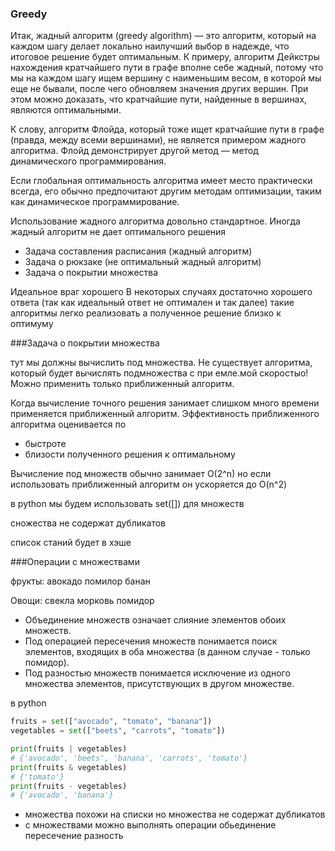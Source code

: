 
### Greedy

Итак, жадный алгоритм (greedy algorithm) — это алгоритм, который 
на каждом шагу делает локально наилучший выбор в надежде, что 
итоговое решение будет оптимальным.
К примеру, алгоритм Дейкстры нахождения кратчайшего пути в графе 
вполне себе жадный, потому что мы на каждом шагу ищем вершину 
с наименьшим весом, в которой мы еще не бывали, после чего 
обновляем значения других вершин. При этом можно доказать, 
что кратчайшие пути, найденные в вершинах, являются оптимальными.

К слову, алгоритм Флойда, который тоже ищет кратчайшие пути 
в графе (правда, между всеми вершинами), не является примером 
жадного алгоритма. Флойд демонстрирует другой метод — метод 
динамического программирования.

Если глобальная оптимальность алгоритма имеет место практически 
всегда, его обычно предпочитают другим методам оптимизации, таким 
как динамическое программирование.

Использование жадного алгоритма довольно стандартное.
Иногда жадный алгоритм не дает оптимального решения

* Задача составления расписания (жадный алгоритм)
* Задача о рюкзаке (не оптимальный жадный алгоритм)
* Задача о покрытии множества

Идеальное враг хорошего
В некоторых случаях достаточно хорошего ответа (так как идеальный ответ не оптимален и так далее)
такие алгоритмы легко реализовать а полученное решение близко к оптимуму

###Задача о покрытии множества

тут мы должны вычислить под множества. Не существует алгоритма, который будет вычислять подмножества с при­
емле.мой скоростыо! Можно применить только приближенный алгоритм.

Когда вычисление точного решения занимает слишком много времени
применяется приближенный алгоритм. Эффективность приближенного
алгоритма оценивается по 

* быстроте
* близости полученного решения к оптимальному

Вычисление под множеств обычно занимает O(2^n) но если использовать
приближенный алгоритм он ускоряется до O(n^2)

в python мы будем использовать set([]) для множеств

сножества не содержат дубликатов

список станий будет в хэше

###Операции с множествами

фрукты: авокадо помилор банан

Овощи: свекла морковь помидор

* Объединение множеств означает слияние элементов обоих множеств.
* Под операцией пересечения множеств понимается поиск элементов, входящих в оба 
  множества (в данном случае - только помидор).
* Под разностью множеств понимается исключение из одного множества
  элементов, присутствующих в другом множестве.
  
в python

```python
fruits = set(["avocado", "tomato", "banana"])
vegetables = set(["beets", "carrots", "tomato"])

print(fruits | vegetables) 
# {'avocado', 'beets', 'banana', 'carrots', 'tomato'}
print(fruits & vegetables)
# {'tomato'}
print(fruits - vegetables)
# {'avocado', 'banana'}

```

* множества похожи на списки но множества не содержат дубликатов
* с множествами можно выполнять операции обьединение пересечение разность






